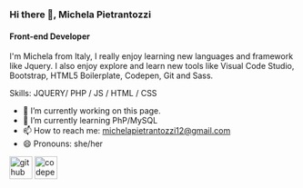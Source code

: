 ### Hi there 👋,  Michela Pietrantozzi
#### Front-end Developer
I'm Michela from Italy, I really enjoy learning new languages and framework like Jquery. I also enjoy explore and learn new tools like Visual Code Studio, Bootstrap, HTML5 Boilerplate, Codepen, Git and Sass.

Skills: JQUERY/ PHP / JS / HTML / CSS

- 🔭 I’m currently working on this page. 
- 🌱 I’m currently learning PhP/MySQL 
- 📫 How to reach me: michelapietrantozzi12@gmail.com 
- 😄 Pronouns: she/her 


[<img src='https://cdn.jsdelivr.net/npm/simple-icons@3.0.1/icons/github.svg' alt='github' height='40'>](https://github.com/michelapietrantozzi)  [<img src='https://cdn.jsdelivr.net/npm/simple-icons@3.0.1/icons/codepen.svg' alt='codepen' height='40'>](https://codepen.io/michelapietrantozzi)  

